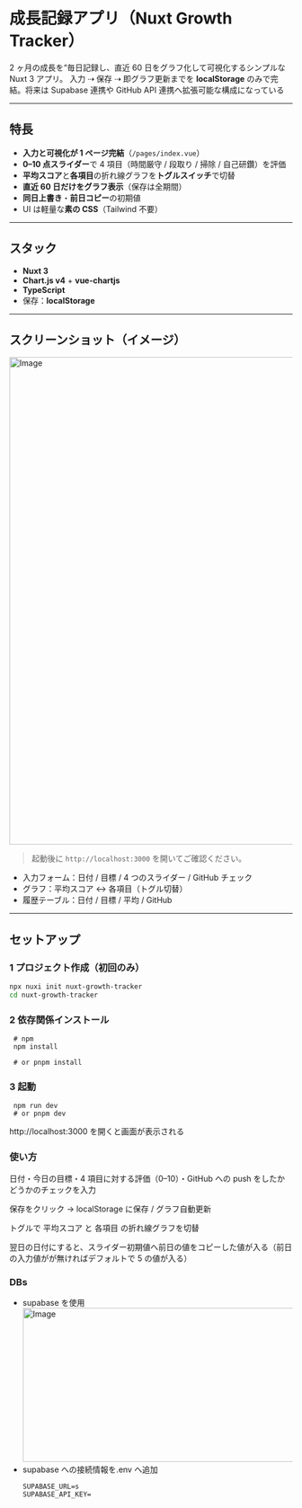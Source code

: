 # 成長記録アプリ（Nuxt Growth Tracker）

2 ヶ月の成長を“毎日記録し、直近 60 日をグラフ化して可視化するシンプルな Nuxt 3 アプリ。
入力 ⇢ 保存 ⇢ 即グラフ更新までを **localStorage** のみで完結。将来は Supabase 連携や GitHub API 連携へ拡張可能な構成になっている

---

## 特長

- **入力と可視化が 1 ページ完結**（`/pages/index.vue`）
- **0–10 点スライダー**で 4 項目（時間厳守 / 段取り / 掃除 / 自己研鑽）を評価
- **平均スコア**と**各項目**の折れ線グラフを**トグルスイッチ**で切替
- **直近 60 日だけをグラフ表示**（保存は全期間）
- **同日上書き**・**前日コピー**の初期値
- UI は軽量な**素の CSS**（Tailwind 不要）

---

## スタック

- **Nuxt 3**
- **Chart.js v4** + **vue-chartjs**
- **TypeScript**
- 保存：**localStorage**

---

## スクリーンショット（イメージ）

<img width="1084" height="868" alt="Image" src="https://github.com/user-attachments/assets/99b161b8-b449-4309-adec-803357c16347" />

> 起動後に `http://localhost:3000` を開いてご確認ください。

- 入力フォーム：日付 / 目標 / 4 つのスライダー / GitHub チェック
- グラフ：平均スコア ↔ 各項目（トグル切替）
- 履歴テーブル：日付 / 目標 / 平均 / GitHub

---

## セットアップ

### 1 プロジェクト作成（初回のみ）

```bash
npx nuxi init nuxt-growth-tracker
cd nuxt-growth-tracker

```

### 2 依存関係インストール

```
 # npm
 npm install

 # or pnpm install
```

### 3 起動

```
 npm run dev
 # or pnpm dev
```

http://localhost:3000 を開くと画面が表示される

### 使い方

日付・今日の目標・4 項目に対する評価（0–10）・GitHub への push をしたかどうかのチェックを入力

保存をクリック → localStorage に保存 / グラフ自動更新

トグルで 平均スコア と 各項目 の折れ線グラフを切替

翌日の日付にすると、スライダー初期値へ前日の値をコピーした値が入る（前日の入力値がが無ければデフォルトで 5 の値が入る）

### DBs

- supabase を使用
  <img width="1629" height="274" alt="Image" src="https://github.com/user-attachments/assets/e11d0224-adfe-4bee-a035-bf33a1f573bf" />
- supabase への接続情報を.env へ追加
  ```
  SUPABASE_URL=s
  SUPABASE_API_KEY=
  ```
